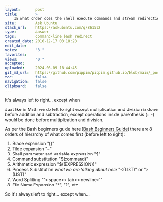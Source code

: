 ```yaml
---
layout:       post
title:        >
    In what order does the shell execute commands and stream redirection?
site:         Ask Ubuntu
stack_url:    https://askubuntu.com/q/861522
type:         Answer
tags:         command-line bash redirect
created_date: 2016-12-17 03:18:28
edit_date:    
votes:        "3 "
favorites:    
views:        "0 "
accepted:     
uploaded:     2024-08-09 18:44:45
git_md_url:   https://github.com/pippim/pippim.github.io/blob/main/_posts/2016/2016-12-17-In-what-order-does-the-shell-execute-commands-and-stream-redirection_.md
toc:          false
navigation:   false
clipboard:    false
---
```


It's always left to right... except when

Just like in Math we do left to right except multiplication and division is done before addition and subtraction, except operations inside parenthesis (+ -) would be done before multiplication and division.

As per the Bash beginners guide here ([Bash Beginners Guide][1]) there are 8 orders of hierarchy of what comes first (before left to right):

 1. Brace expansion "{}"
 2. Tilde expansion "~"
 3. Shell parameter and variable expression "$"
 4. Command substitution "$(command)"
 5. Arithmetic expression "$((EXPRESSION))"
 6. Process Substitution *what we are talking about here* "<(LIST)" or ">(LIST)"
 7. Word Splitting "'< space>< tab>< newline>'"
 8. File Name Expansion "*", "?", etc.

So it's always left to right... except when...

  [1]: http://tldp.org/LDP/Bash-Beginners-Guide/html/sect_03_04.html
